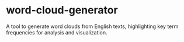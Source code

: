 # word-cloud-generator
A tool to generate word clouds from English texts, highlighting key term frequencies for analysis and visualization.
